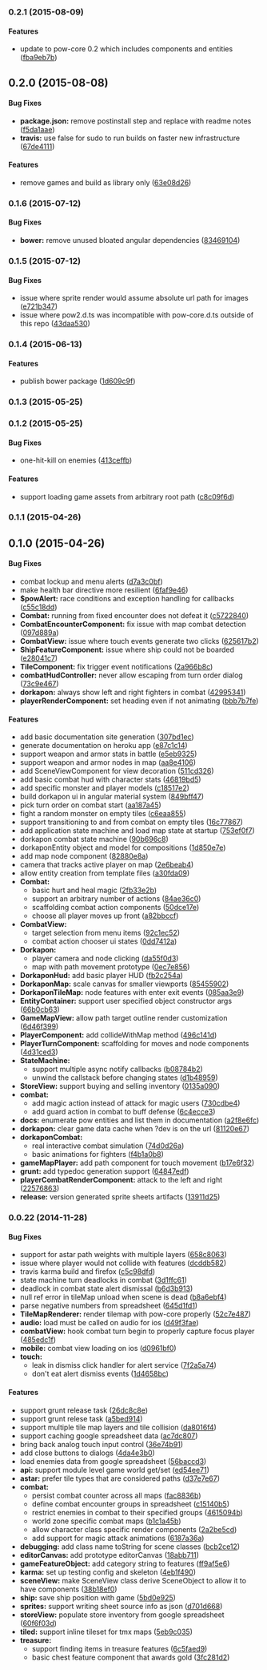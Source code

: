 <a name="0.2.1"></a>
### 0.2.1 (2015-08-09)


#### Features

* update to pow-core 0.2 which includes components and entities ([fba9eb7b](http://github.com/justindujardin/pow2/commit/fba9eb7b2a95aac362cc73450b1c0d104fcae21b))


<a name="0.2.0"></a>
## 0.2.0 (2015-08-08)


#### Bug Fixes

* **package.json:** remove postinstall step and replace with readme notes ([f5da1aae](http://github.com/justindujardin/pow2/commit/f5da1aaeeeee17d6aa4e5aa582bb71770ef069e6))
* **travis:** use false for sudo to run builds on faster new infrastructure ([67de4111](http://github.com/justindujardin/pow2/commit/67de411147766a7ac521f86b3648d00d33a8dbe1))


#### Features

* remove games and build as library only ([63e08d26](http://github.com/justindujardin/pow2/commit/63e08d264c00a8386c607f6f580c57452b73756f))


<a name="0.1.6"></a>
### 0.1.6 (2015-07-12)


#### Bug Fixes

* **bower:** remove unused bloated angular dependencies ([83469104](http://github.com/justindujardin/pow2/commit/834691043d7ecf421f11ceaf3dfbd0cafdad5905))


<a name="0.1.5"></a>
### 0.1.5 (2015-07-12)


#### Bug Fixes

* issue where sprite render would assume absolute url path for images ([e721b347](http://github.com/justindujardin/pow2/commit/e721b347c41af000d6858560f9bf37c2c4d391e5))
* issue where pow2.d.ts was incompatible with pow-core.d.ts outside of this repo ([43daa530](http://github.com/justindujardin/pow2/commit/43daa530593fb9909af703fcc31f9e7e4f821de9))


<a name="0.1.4"></a>
### 0.1.4 (2015-06-13)


#### Features

* publish bower package ([1d609c9f](http://github.com/justindujardin/pow2/commit/1d609c9f7045a4dabf848deecf0fd1978836353f))


<a name="0.1.3"></a>
### 0.1.3 (2015-05-25)


<a name="0.1.2"></a>
### 0.1.2 (2015-05-25)


#### Bug Fixes

* one-hit-kill on enemies ([413ceffb](http://github.com/justindujardin/pow2/commit/413ceffb3c3b5a02e2921a6a55ab8d3f944a79c7))


#### Features

* support loading game assets from arbitrary root path ([c8c09f6d](http://github.com/justindujardin/pow2/commit/c8c09f6d1cabf0b4f5f08c16c5fd27aa6d1db08a))


<a name="0.1.1"></a>
### 0.1.1 (2015-04-26)


<a name="0.1.0"></a>
## 0.1.0 (2015-04-26)


#### Bug Fixes

* combat lockup and menu alerts ([d7a3c0bf](http://github.com/justindujardin/pow2/commit/d7a3c0bf14db1fecb48656492305761363766a24))
* make health bar directive more resilient ([6faf9e46](http://github.com/justindujardin/pow2/commit/6faf9e46146f5bd583cfcdb55557456981aab526))
* **$powAlert:** race conditions and exception handling for callbacks ([c55c18dd](http://github.com/justindujardin/pow2/commit/c55c18dd05098b7789396bd4f23e5ba17a44551d))
* **Combat:** running from fixed encounter does not defeat it ([c5722840](http://github.com/justindujardin/pow2/commit/c5722840c8194dc1ea62702bc578332ab9f69132))
* **CombatEncounterComponent:** fix issue with map combat detection ([097d889a](http://github.com/justindujardin/pow2/commit/097d889ad34f36310a8d959403a028d8a4bd8e65))
* **CombatView:** issue where touch events generate two clicks ([625617b2](http://github.com/justindujardin/pow2/commit/625617b216ce283ea4bb5901a6b3cc5fbcd6e847))
* **ShipFeatureComponent:** issue where ship could not be boarded ([e28041c7](http://github.com/justindujardin/pow2/commit/e28041c70299592985ba04164282f4ee0a32c6d9))
* **TileComponent:** fix trigger event notifications ([2a966b8c](http://github.com/justindujardin/pow2/commit/2a966b8ca4f7e2267afe1e0c7f8c0c4354cf59ae))
* **combatHudController:** never allow escaping from turn order dialog ([73c9e467](http://github.com/justindujardin/pow2/commit/73c9e4672b5d000ce55b32bdfe327f25dafa71d8))
* **dorkapon:** always show left and right fighters in combat ([42995341](http://github.com/justindujardin/pow2/commit/42995341c0634b520071df7d458b603a16d37246))
* **playerRenderComponent:** set heading even if not animating ([bbb7b7fe](http://github.com/justindujardin/pow2/commit/bbb7b7fec244d439e5c612ef0f30207a73f01eb1))


#### Features

* add basic documentation site generation ([307bd1ec](http://github.com/justindujardin/pow2/commit/307bd1ecc1587c2970c0d2c2aa408f720b149f63))
* generate documentation on heroku app ([e87c1c14](http://github.com/justindujardin/pow2/commit/e87c1c1444f62dbe39a210821466447d568e33d4))
* support weapon and armor stats in battle ([e5eb9325](http://github.com/justindujardin/pow2/commit/e5eb9325bfb89a62e4284ac02dcad8e957cc1c89))
* support weapon and armor nodes in map ([aa8e4106](http://github.com/justindujardin/pow2/commit/aa8e41063e371660415b1021f79fbf2d786c3af1))
* add SceneViewComponent for view decoration ([511cd326](http://github.com/justindujardin/pow2/commit/511cd3269abaf69efa791746d9d3d3386d77992f))
* add basic combat hud with character stats ([46819bd5](http://github.com/justindujardin/pow2/commit/46819bd5b665b8d87b7ee47723dbc957d856d469))
* add specific monster and player models ([c18517e2](http://github.com/justindujardin/pow2/commit/c18517e24d5e59bbd344234d80b72d20126a7e5b))
* build dorkapon ui in angular material system ([849bff47](http://github.com/justindujardin/pow2/commit/849bff4713b1f4e4e8f8a6e19c0449b55a6a8091))
* pick turn order on combat start ([aa187a45](http://github.com/justindujardin/pow2/commit/aa187a45a2209d21ace13b8ea8468ccf4dfecb0f))
* fight a random monster on empty tiles ([c6eaa855](http://github.com/justindujardin/pow2/commit/c6eaa855ec4a4e153270b7e0472372019c0b4f0a))
* support transitioning to and from combat on empty tiles ([16c77867](http://github.com/justindujardin/pow2/commit/16c7786758be1a590f9bd43acc16d9c6a72a18ee))
* add application state machine and load map state at startup ([753ef0f7](http://github.com/justindujardin/pow2/commit/753ef0f75c1f0274c9b604cccd483438ccabd850))
* dorkapon combat state machine ([90b696c8](http://github.com/justindujardin/pow2/commit/90b696c884476502ab3e0b75c805709415d79580))
* dorkaponEntity object and model for compositions ([1d850e7e](http://github.com/justindujardin/pow2/commit/1d850e7e49203a379c3ca446722b03a11f7c50a7))
* add map node component ([82880e8a](http://github.com/justindujardin/pow2/commit/82880e8a6dd860547f43f7cee317f83891023f87))
* camera that tracks active player on map ([2e6beab4](http://github.com/justindujardin/pow2/commit/2e6beab49b77b3a372b8478c4b6aabe7a8f800cc))
* allow entity creation from template files ([a30fda09](http://github.com/justindujardin/pow2/commit/a30fda097088226c2c480b3a1a90f08e78da55a6))
* **Combat:**
  * basic hurt and heal magic ([2fb33e2b](http://github.com/justindujardin/pow2/commit/2fb33e2b5c550832b9490f877b42853166a3459f))
  * support an arbitrary number of actions ([84ae36c0](http://github.com/justindujardin/pow2/commit/84ae36c09456f571622a5913e4d75bedc434273b))
  * scaffolding combat action components ([50dce17e](http://github.com/justindujardin/pow2/commit/50dce17e3b0692aabc1f83238f79b0c73510efe5))
  * choose all player moves up front ([a82bbccf](http://github.com/justindujardin/pow2/commit/a82bbccf7bb828f73d5df70293fabc9c52bb97f4))
* **CombatView:**
  * target selection from menu items ([92c1ec52](http://github.com/justindujardin/pow2/commit/92c1ec52e92df8b2ad3f52207f21fa6369e1d5ef))
  * combat action chooser ui states ([0dd7412a](http://github.com/justindujardin/pow2/commit/0dd7412a7384d6ff5529796f5d1bbd04a38249d8))
* **Dorkapon:**
  * player camera and node clicking ([da55f0d3](http://github.com/justindujardin/pow2/commit/da55f0d36b312f36447478265f6d9f42857c56fb))
  * map with path movement prototype ([0ec7e856](http://github.com/justindujardin/pow2/commit/0ec7e8563d87c75e162d9a455d194fc690a83f2a))
* **DorkaponHud:** add basic player HUD ([fb2c254a](http://github.com/justindujardin/pow2/commit/fb2c254a0bfef2f550ec5291ce90d0232e3880e2))
* **DorkaponMap:** scale canvas for smaller viewports ([85455902](http://github.com/justindujardin/pow2/commit/85455902392e7b28a45f30f69780907c1de53bfc))
* **DorkaponTileMap:** node features with enter exit events ([085aa3e9](http://github.com/justindujardin/pow2/commit/085aa3e9d010a1c3c1e92f8afa139e9ff0645c29))
* **EntityContainer:** support user specified object constructor args ([66b0cb63](http://github.com/justindujardin/pow2/commit/66b0cb634d2c2bc93ba839762bdb506cd050306d))
* **GameMapView:** allow path target outline render customization ([6d46f399](http://github.com/justindujardin/pow2/commit/6d46f39951a4cbb72dbc874fae5a4f18b7bebc84))
* **PlayerComponent:** add collideWithMap method ([496c141d](http://github.com/justindujardin/pow2/commit/496c141d9a65779162e527095be578651e7c05a1))
* **PlayerTurnComponent:** scaffolding for moves and node components ([4d31ced3](http://github.com/justindujardin/pow2/commit/4d31ced3b92bf99e4998234473e55c853ef87bb1))
* **StateMachine:**
  * support multiple async notify callbacks ([b08784b2](http://github.com/justindujardin/pow2/commit/b08784b256d459125e268cb36fab49fb02e0c958))
  * unwind the callstack before changing states ([d1b48959](http://github.com/justindujardin/pow2/commit/d1b48959f935730f56e2fc421f62b710f3de9639))
* **StoreView:** support buying and selling inventory ([0135a090](http://github.com/justindujardin/pow2/commit/0135a09012f816b409921cb240a36d998050eb52))
* **combat:**
  * add magic action instead of attack for magic users ([730cdbe4](http://github.com/justindujardin/pow2/commit/730cdbe44ee0d179d57101b28342bd54cb3168dc))
  * add guard action in combat to buff defense ([6c4ecce3](http://github.com/justindujardin/pow2/commit/6c4ecce30ae32c31aa5aa8d03d253b1902166dca))
* **docs:** enumerate pow entities and list them in documentation ([a2f8e6fc](http://github.com/justindujardin/pow2/commit/a2f8e6fc69d96365fe2f137ed8ffd73680a7be84))
* **dorkapon:** clear game data cache when ?dev is on the url ([81120e67](http://github.com/justindujardin/pow2/commit/81120e671ad3f08de94887c59d0adc4586cfa65f))
* **dorkaponCombat:**
  * real interactive combat simulation ([74d0d26a](http://github.com/justindujardin/pow2/commit/74d0d26acc7b9aae44f08da519ec9080426c2cde))
  * basic animations for fighters ([f4b1a0b8](http://github.com/justindujardin/pow2/commit/f4b1a0b8129fe308b7dcd87f9fd231499dbc3249))
* **gameMapPlayer:** add path component for touch movement ([b17e6f32](http://github.com/justindujardin/pow2/commit/b17e6f32cdf6c4f9b3f68a369d6e704b603a0e24))
* **grunt:** add typedoc generation support ([64847edf](http://github.com/justindujardin/pow2/commit/64847edf54197e7b023c6feb708f0d579d7c761e))
* **playerCombatRenderComponent:** attack to the left and right ([22576863](http://github.com/justindujardin/pow2/commit/2257686368dbade5e79449da986af6788483c6ae))
* **release:** version generated sprite sheets artifacts ([13911d25](http://github.com/justindujardin/pow2/commit/13911d2547490fb27bca873f8abe809edc3f1441))


<a name="0.0.22"></a>
### 0.0.22 (2014-11-28)


#### Bug Fixes

* support for astar path weights with multiple layers ([658c8063](http://github.com/justindujardin/pow2/commit/658c8063542ada06e4068aa908daa94985899213))
* issue where player would not collide with features ([dcddb582](http://github.com/justindujardin/pow2/commit/dcddb582d7725750c0d66de5199041f851af4104))
* travis karma build and firefox ([c5c98dfd](http://github.com/justindujardin/pow2/commit/c5c98dfd3727c688c978d31fbe7ce7cd76c5caf7))
* state machine turn deadlocks in combat ([3d1ffc61](http://github.com/justindujardin/pow2/commit/3d1ffc616dfeb713aa93f8d5b1eea286deda36c5))
* deadlock in combat state alert dismissal ([b6d3b913](http://github.com/justindujardin/pow2/commit/b6d3b9134003334d2a9f800d134984bbda876886))
* null ref error in tileMap unload when scene is dead ([b8a6ebf4](http://github.com/justindujardin/pow2/commit/b8a6ebf412604cffd9e9be9128556e414aa8dd25))
* parse negative numbers from spreadsheet ([645d1fd1](http://github.com/justindujardin/pow2/commit/645d1fd187dc59f4f340929d27c2d9c11a0b457d))
* **TileMapRenderer:** render tilemap with pow-core properly ([52c7e487](http://github.com/justindujardin/pow2/commit/52c7e4873100257b4676e355719ddc67485c50cf))
* **audio:** load must be called on audio for ios ([d49f3fae](http://github.com/justindujardin/pow2/commit/d49f3faeed6778ef3b64c1c5f6804f9082ae8c62))
* **combatView:** hook combat turn begin to properly capture focus player ([485edc1f](http://github.com/justindujardin/pow2/commit/485edc1f13cb522928d8c56e3907863aef47cef7))
* **mobile:** combat view loading on ios ([d0961bf0](http://github.com/justindujardin/pow2/commit/d0961bf05fea69badd3e96b30216cec116449ef1))
* **touch:**
  * leak in dismiss click handler for alert service ([7f2a5a74](http://github.com/justindujardin/pow2/commit/7f2a5a74972ef3ecfbfee5fe62178a0455de3507))
  * don't eat alert dismiss events ([1d4658bc](http://github.com/justindujardin/pow2/commit/1d4658bc9b453b0a09de602020c8eae49c0ac3fe))


#### Features

* support grunt release task ([26dc8c8e](http://github.com/justindujardin/pow2/commit/26dc8c8ebc7e8c5a78eaaac89ca5c19f3d3e1148))
* support grunt relese task ([a5bed914](http://github.com/justindujardin/pow2/commit/a5bed9142f1519f1c575051da4a4188aaf829d00))
* support multiple tile map layers and tile collision ([da8016f4](http://github.com/justindujardin/pow2/commit/da8016f4fa0d570d73687a6238762c0a35ddb9e6))
* support caching google spreadsheet data ([ac7dc807](http://github.com/justindujardin/pow2/commit/ac7dc80755b155cde6204e999f4fe5bde679131c))
* bring back analog touch input control ([36e74b91](http://github.com/justindujardin/pow2/commit/36e74b91d89bf2516eb6bf1356d6a21a88df7aa2))
* add close buttons to dialogs ([4da4e3b0](http://github.com/justindujardin/pow2/commit/4da4e3b009ef92d2bacf47d6c95066a0f7e65e57))
* load enemies data from google spreadsheet ([56baccd3](http://github.com/justindujardin/pow2/commit/56baccd3a4b899b91238626c634cdb5356e768fb))
* **api:** support module level game world get/set ([ed54ee71](http://github.com/justindujardin/pow2/commit/ed54ee712dc2c287b5a5948088dc718c3826b26d))
* **astar:** prefer tile types that are considered paths ([d37e7e67](http://github.com/justindujardin/pow2/commit/d37e7e676cd4178cea4db43f3b1cdfaaf36029d1))
* **combat:**
  * persist combat counter across all maps ([fac8836b](http://github.com/justindujardin/pow2/commit/fac8836b3a225324eaec90025fa73fc974a93ae7))
  * define combat encounter groups in spreadsheet ([c15140b5](http://github.com/justindujardin/pow2/commit/c15140b5d46f1de2207efc6e47dfbd7f62920f0f))
  * restrict enemies in combat to their specified groups ([4615094b](http://github.com/justindujardin/pow2/commit/4615094bd6034559c52b350a4896f0673e2aa927))
  * world zone specific combat maps ([b1c1a45b](http://github.com/justindujardin/pow2/commit/b1c1a45bda9fc71af481ebe3e3b831d8770755e2))
  * allow character class specific render components ([2a2be5cd](http://github.com/justindujardin/pow2/commit/2a2be5cdea84611ef9a0552c905667214bbf6a7f))
  * add support for magic attack animations ([6187a36a](http://github.com/justindujardin/pow2/commit/6187a36a41cf6147050322df77ccbbfd7f6ec3ed))
* **debugging:** add class name toString for scene classes ([bcb2ce12](http://github.com/justindujardin/pow2/commit/bcb2ce127c8ad1020172f8fc489a25ae112fd85c))
* **editorCanvas:** add prototype editorCanvas ([18abb711](http://github.com/justindujardin/pow2/commit/18abb711ad09e2db56453c94752f385c5015f7ca))
* **gameFeatureObject:** add category string to features ([ff9af5e6](http://github.com/justindujardin/pow2/commit/ff9af5e6ca003ed2e7e3a4b830b219cc66d58ebf))
* **karma:** set up testing config and skeleton ([4eb1f490](http://github.com/justindujardin/pow2/commit/4eb1f49048ea9fc1a9252296e791fc99105c050a))
* **sceneView:** make SceneView class derive SceneObject to allow it to have components ([38b18ef0](http://github.com/justindujardin/pow2/commit/38b18ef02323e7fb2753b56ac8fb8bb542aed7e7))
* **ship:** save ship position with game ([5bd0e925](http://github.com/justindujardin/pow2/commit/5bd0e9258e813263ba28a9f3451a9eb518601ae0))
* **sprites:** support writing sheet source info as json ([d701d668](http://github.com/justindujardin/pow2/commit/d701d66883c9427cf8ec5e7c697a7f771302536b))
* **storeView:** populate store inventory from google spreadsheet ([60f6f03d](http://github.com/justindujardin/pow2/commit/60f6f03ded9fd40aad94f28e146c61e841c75b5f))
* **tiled:** support inline tileset for tmx maps ([5eb9c035](http://github.com/justindujardin/pow2/commit/5eb9c03598e9de26c65fdb7d3f6531dea756d423))
* **treasure:**
  * support finding items in treasure features ([6c5faed9](http://github.com/justindujardin/pow2/commit/6c5faed9bcfe9d62007cbf57e7e95005fc26263d))
  * basic chest feature component that awards gold ([3fc281d2](http://github.com/justindujardin/pow2/commit/3fc281d258cb746b0670ee961f1d7433ccadd949))



